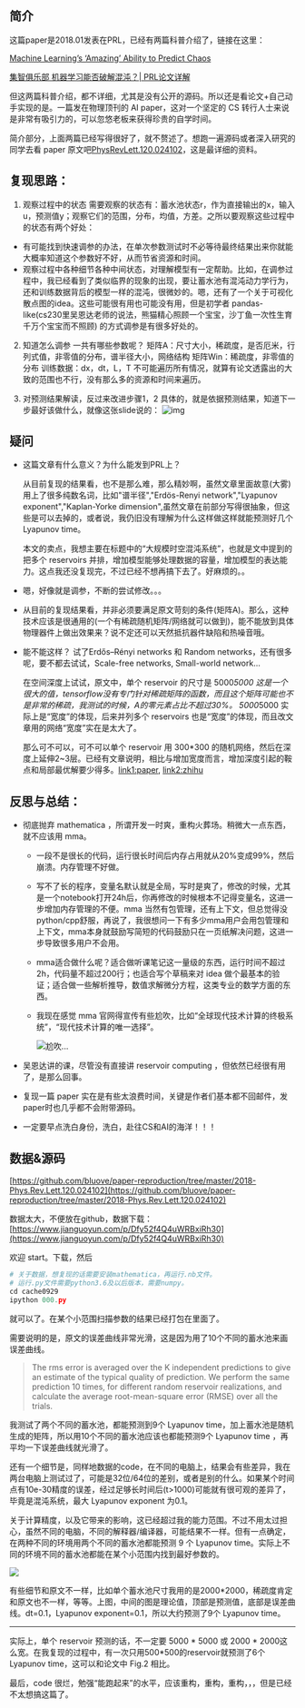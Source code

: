 ## 简介

这篇paper是2018.01发表在PRL，已经有两篇科普介绍了，链接在这里：

[Machine Learning’s ‘Amazing’ Ability to Predict Chaos](https://www.quantamagazine.org/machine-learnings-amazing-ability-to-predict-chaos-20180418/)

[集智俱乐部 机器学习能否破解混沌？| PRL论文详解](http://wemedia.ifeng.com/63712603/wemedia.shtml)

但这两篇科普介绍，都不详细，尤其是没有公开的源码。所以还是看论文+自己动手实现的是。一篇发在物理顶刊的 AI paper，这对一个坚定的 CS 转行人士来说是非常有吸引力的，可以忽悠老板来获得珍贵的自学时间。


简介部分，上面两篇已经写得很好了，就不赘述了。想跑一遍源码或者深入研究的同学去看 paper 原文吧[PhysRevLett.120.024102](https://journals.aps.org/prl/abstract/10.1103/PhysRevLett.120.024102)，这是最详细的资料。


## 复现思路：

1. 观察过程中的状态
    需要观察的状态有：蓄水池状态r，作为直接输出的x，输入u，预测值y；观察它们的范围，分布，均值，方差。之所以要观察这些过程中的状态有两个好处：
* 有可能找到快速调参的办法，在单次参数测试时不必等待最终结果出来你就能大概率知道这个参数好不好，从而节省资源和时间。
* 观察过程中各种细节各种中间状态，对理解模型有一定帮助。比如，在调参过程中，我已经看到了类似临界的现象的出现，要让蓄水池有混沌动力学行为，还和训练数据背后的模型一样的混沌，很微妙的。嗯，还有了一个关于可视化散点图的idea。这些可能很有用也可能没有用，但是初学者 pandas-like(cs230里吴恩达老师的说法，熊猫精心照顾一个宝宝，沙丁鱼一次性生育千万个宝宝而不照顾) 的方式调参是有很多好处的。


2. 知道怎么调参
一共有哪些参数呢？
矩阵A：尺寸大小，稀疏度，是否厄米，行列式值，非零值的分布，谱半径大小，网络结构
矩阵Win：稀疏度，非零值的分布
训练数据：dx，dt，L，T
不可能遍历所有情况，就算有论文透露出的大致的范围也不行，没有那么多的资源和时间来遍历。

3. 对预测结果解读，反过来改进步骤1，2
具体的，就是依据预测结果，知道下一步最好该做什么，就像这张slide说的：
![img](.\img\Snipaste_2018-09-26_19-38-10.png)


## 疑问

* 这篇文章有什么意义？为什么能发到PRL上？

    从目前复现的结果看，也不是那么难，那么精妙啊，虽然文章里面故意(大雾)用上了很多纯数名词，比如"谱半径","Erdös-Renyi network","Lyapunov exponent","Kaplan-Yorke dimension",虽然文章在前部分写得很抽象，但这些是可以去掉的，或者说，我仍旧没有理解为什么这样做这样就能预测好几个 Lyapunov time。

    本文的卖点，我想主要在标题中的“大规模时空混沌系统”，也就是文中提到的把多个 reservoirs 并排，增加模型能够处理数据的容量，增加模型的表达能力。这点我还没复现完，不过已经不想再搞下去了。好麻烦的。。

* 嗯，好像就是调参，不断的尝试修改。。。


* 从目前的复现结果看，并非必须要满足原文苛刻的条件(矩阵A)。那么，这种技术应该是很通用的(一个有稀疏随机矩阵/网络就可以做到)，能不能放到具体物理器件上做出效果来？说不定还可以天然抵抗器件缺陷和热噪音哦。

* 能不能这样？
    试了Erdős–Rényi networks 和 Random networks，还有很多呢，要不都去试试，Scale-free networks, Small-world network...

    在空间深度上试试，原文中，单个 reservoir 的尺寸是 5000*5000 这是一个很大的值，tensorflow没有专门针对稀疏矩阵的函数，而且这个矩阵可能也不是非常的稀疏，我测试的时候，A的零元素占比不超过30%。
    5000*5000 实际上是“宽度”的体现，后来并列多个 reservoirs 也是“宽度”的体现，而且改文章用的网络“宽度”实在是太大了。

    那么可不可以，可不可以单个 reservoir 用 300*300 的随机网络，然后在深度上延伸2~3层。已经有文章说明，相比与增加宽度而言，增加深度引起的鞍点和局部最优解要少得多。[link1:paper](https://www.semanticscholar.org/paper/Trivializing-The-Energy-Landscape-Of-Deep-Networks-Chaudhari-Soatto/4a8781c42be9df57e284f7ad471ccf70a25d5d95/pdf), [link2:zhihu](https://zhuanlan.zhihu.com/p/22067439)

    

## 反思与总结：

* 彻底抛弃 mathematica ，所谓开发一时爽，重构火葬场。稍微大一点东西，就不应该用 mma。

    - 一段不是很长的代码，运行很长时间后内存占用就从20%变成99%，然后崩溃。内存管理不好做。

    - 写不了长的程序，变量名默认就是全局，写时是爽了，修改的时候，尤其是一个notebook打开24h后，你再修改的时候根本不记得变量名，这进一步增加内存管理的不便。mma 当然有包管理，还有上下文，但总觉得没python/cpp舒服，再说了，我很想问一下有多少mma用户会用包管理和上下文，mma本身就鼓励写简短的代码鼓励只在一页纸解决问题，这进一步导致很多用户不会用。

    - mma适合做什么呢？适合做听课笔记这一量级的东西，运行时间不超过2h，代码量不超过200行；也适合写个草稿来对 idea 做个最基本的验证；适合做一些解析推导，数值求解微分方程，这类专业的数学方面的东西。

    - 我现在感觉 mma 官网得宣传有些尬吹，比如“全球现代技术计算的终极系统”，“现代技术计算的唯一选择”。

      ![尬吹...](./img/Snipaste_2018-10-24_16-09-39.png)


* 吴恩达讲的课，尽管没有直接讲 reservoir computing ，但依然已经很有用了，是那么回事。

* 复现一篇 paper 实在是有些太浪费时间，关键是作者们基本都不回邮件，发paper时也几乎都不会附带源码。

* 一定要早点洗白身份，洗白，赴往CS和AI的海洋！！！

## 数据&源码
[https://github.com/bluove/paper-reproduction/tree/master/2018-Phys.Rev.Lett.120.024102](https://github.com/bluove/paper-reproduction/tree/master/2018-Phys.Rev.Lett.120.024102)

数据太大，不便放在github，数据下载：[https://www.jianguoyun.com/p/Dfy52f4Q4uWRBxiRh30](https://www.jianguoyun.com/p/Dfy52f4Q4uWRBxiRh30)

欢迎 start。下载，然后

```python
# 关于数据，想复现的话需要安装mathematica，再运行.nb文件。
# 运行.py文件需要python3.6及以后版本，需要numpy。
cd cache0929
ipython 000.py
```

就可以了。在某个小范围扫描参数的结果已经打包在里面了。

需要说明的是，原文的误差曲线非常光滑，这是因为用了10个不同的蓄水池来画误差曲线。

> The rms error is averaged over the K independent predictions to give an estimate of the typical quality of prediction. We perform the same prediction 10 times, for different random reservoir realizations, and calculate the average root-mean-square error (RMSE) over all the trials.

我测试了两个不同的蓄水池，都能预测到9个 Lyapunov time，加上蓄水池是随机生成的矩阵，所以用10个不同的蓄水池应该也都能预测9个 Lyapunov time ，再平均一下误差曲线就光滑了。

还有一个细节是，同样地数据的code，在不同的电脑上，结果会有些差异，我在两台电脑上测试过了，可能是32位/64位的差别，或者是别的什么。如果某个时间点有10e-30精度的误差，经过足够长时间后(t>1000)可能就有很可观的差异了，毕竟是混沌系统，最大 Lyapunov exponent 为0.1。

关于计算精度，以及它带来的影响，这已经超过我的能力范围。不过不用太过担心，虽然不同的电脑，不同的解释器/编译器，可能结果不一样。但有一点确定，在两种不同的环境用两个不同的蓄水池都能预测 9 个 Lyapunov time。实际上不同的环境不同的蓄水池都能在某个小范围内找到最好参数的。

![](./img/T1=95000,hp_a[56],hp_win[68],beta[0]=(0.004355556,0.010303030,0.000000000)-A1Win1-reinit95000-dev1count=900.jpg)

有些细节和原文不一样，比如单个蓄水池尺寸我用的是2000*2000，稀疏度肯定和原文也不一样，等等。上图，中间的图是理论值，顶部是预测值，底部是误差曲线。dt=0.1，Lyapunov exponent=0.1，所以大约预测了9个 Lyapunov time。


---
实际上，单个 reservoir 预测的话，不一定要 5000 * 5000 或 2000 * 2000这么宽。在我复现的过程中，有一次只用500*500的reservoir就预测了6个 Lyapunov time，这可以和论文中 Fig.2 相比。

最后，code 很烂，勉强“能跑起来”的水平，应该重构，重构，重构，，，但是已经不太想搞这篇了。



